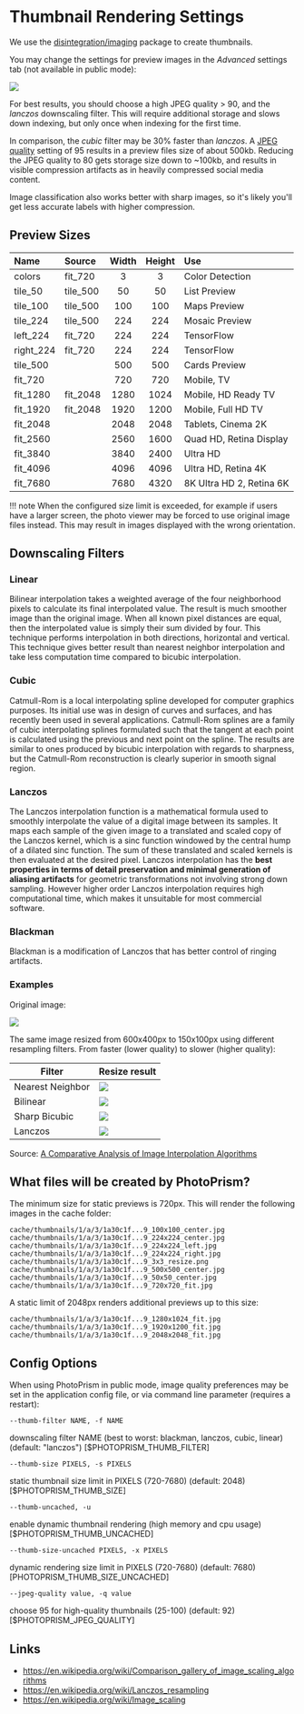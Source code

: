 # Thumbnail Rendering Settings

We use the [disintegration/imaging](https://github.com/disintegration/imaging) package to create thumbnails.

You may change the settings for preview images in the *Advanced* settings tab (not available in public mode):

![](img/advanced-settings.jpg)

For best results, you should choose a high JPEG quality > 90, and the *lanczos* downscaling filter.
This will require additional storage and slows down indexing, but only once when indexing for the first time.

In comparison, the *cubic* filter may be 30% faster than *lanczos*.
A [JPEG quality](http://fotoforensics.com/tutorial-estq.php) setting of 95 results in a preview files size of about 500kb.
Reducing the JPEG quality to 80 gets storage size down to ~100kb, and results in visible compression artifacts
as in heavily compressed social media content.

Image classification also works better with sharp images,
so it's likely you'll get less accurate labels with higher compression.

## Preview Sizes ##

Name      | Source    | Width  | Height  | Use                      |
:---------|:----------|:------:|:-------:|:-------------------------|
colors    | fit_720   | 3      | 3       | Color Detection          |
tile_50   | tile_500  | 50     | 50      | List Preview             |
tile_100  | tile_500  | 100    | 100     | Maps Preview             |
tile_224  | tile_500  | 224    | 224     | Mosaic Preview           |
left_224  | fit_720   | 224    | 224     | TensorFlow               |
right_224 | fit_720   | 224    | 224     | TensorFlow               |
tile_500  |           | 500    | 500     | Cards Preview            |
fit_720   |           | 720    | 720     | Mobile, TV               |
fit_1280  | fit_2048  | 1280   | 1024    | Mobile, HD Ready TV      |
fit_1920  | fit_2048  | 1920   | 1200    | Mobile, Full HD TV       |
fit_2048  |           | 2048   | 2048    | Tablets, Cinema 2K       |
fit_2560  |           | 2560   | 1600    | Quad HD, Retina Display  |
fit_3840  |           | 3840   | 2400    | Ultra HD                 |
fit_4096  |           | 4096   | 4096    | Ultra HD, Retina 4K      |
fit_7680  |           | 7680   | 4320    | 8K Ultra HD 2, Retina 6K |

!!! note
When the configured size limit is exceeded, for example if users have a larger screen,
the photo viewer may be forced to use original image files instead.
This may result in images displayed with the wrong orientation.

## Downscaling Filters ##

### Linear ###

Bilinear interpolation takes a weighted average of the four
neighborhood pixels to calculate its final interpolated
value. The result is much smoother image than the original
image. When all known pixel distances are equal, then the
interpolated value is simply their sum divided by four.
This technique performs interpolation in both directions,
horizontal and vertical. This technique gives better result
than nearest neighbor interpolation and take less
computation time compared to bicubic interpolation.

### Cubic ###

Catmull-Rom is a local interpolating spline developed for
computer graphics purposes. Its initial use was in design
of curves and surfaces, and has recently been used in
several applications. Catmull-Rom splines are a family of
cubic interpolating splines formulated such that the
tangent at each point is calculated using the previous and
next point on the spline. The results are similar to ones
produced by bicubic interpolation with regards to
sharpness, but the Catmull-Rom reconstruction is clearly
superior in smooth signal region.

### Lanczos ###

The Lanczos interpolation function is a mathematical formula
used to smoothly interpolate the value of a digital
image between its samples. It maps each sample of the
given image to a translated and scaled copy of the Lanczos
kernel, which is a sinc function windowed by the central
hump of a dilated sinc function. The sum of these
translated and scaled kernels is then evaluated at the
desired pixel. Lanczos interpolation has the **best
properties in terms of detail preservation and minimal
generation of aliasing artifacts** for geometric
transformations not involving strong down sampling.
However higher order Lanczos interpolation requires high
computational time, which makes it unsuitable for
most commercial software.

### Blackman ###

Blackman is a modification of Lanczos that has better control of ringing artifacts.

### Examples ###

Original image:

![](img/branches.png)

The same image resized from 600x400px to 150x100px using different resampling filters.
From faster (lower quality) to slower (higher quality):

Filter                    | Resize result
--------------------------|---------------------------------------------
Nearest Neighbor          | ![](img/out_resize_nearest.png)
Bilinear                  | ![](img/out_resize_linear.png)
Sharp Bicubic             | ![](img/out_resize_catrom.png)
Lanczos                   | ![](img/out_resize_lanczos.png)

Source: [A Comparative Analysis of Image Interpolation Algorithms](https://ijarcce.com/wp-content/uploads/2016/02/IJARCCE-7.pdf)

## What files will be created by PhotoPrism? ##

The minimum size for static previews is 720px. This will render the following images in the cache folder:

```
cache/thumbnails/1/a/3/1a30c1f...9_100x100_center.jpg
cache/thumbnails/1/a/3/1a30c1f...9_224x224_center.jpg
cache/thumbnails/1/a/3/1a30c1f...9_224x224_left.jpg
cache/thumbnails/1/a/3/1a30c1f...9_224x224_right.jpg
cache/thumbnails/1/a/3/1a30c1f...9_3x3_resize.png
cache/thumbnails/1/a/3/1a30c1f...9_500x500_center.jpg
cache/thumbnails/1/a/3/1a30c1f...9_50x50_center.jpg
cache/thumbnails/1/a/3/1a30c1f...9_720x720_fit.jpg
```

A static limit of 2048px renders additional previews up to this size:

```
cache/thumbnails/1/a/3/1a30c1f...9_1280x1024_fit.jpg
cache/thumbnails/1/a/3/1a30c1f...9_1920x1200_fit.jpg
cache/thumbnails/1/a/3/1a30c1f...9_2048x2048_fit.jpg
```

## Config Options ##

When using PhotoPrism in public mode, image quality preferences may be set in the application config file,
or via command line parameter (requires a restart):

`--thumb-filter NAME, -f NAME`

downscaling filter NAME (best to worst: blackman, lanczos, cubic, linear) (default: "lanczos") [$PHOTOPRISM_THUMB_FILTER]

`--thumb-size PIXELS, -s PIXELS`

static thumbnail size limit in PIXELS (720-7680) (default: 2048) [$PHOTOPRISM_THUMB_SIZE]

`--thumb-uncached, -u`

enable dynamic thumbnail rendering (high memory and cpu usage) [$PHOTOPRISM_THUMB_UNCACHED]

`--thumb-size-uncached PIXELS, -x PIXELS`

dynamic rendering size limit in PIXELS (720-7680) (default: 7680) [PHOTOPRISM_THUMB_SIZE_UNCACHED]

`--jpeg-quality value, -q value`

choose 95 for high-quality thumbnails (25-100) (default: 92) [$PHOTOPRISM_JPEG_QUALITY]

## Links ##
- https://en.wikipedia.org/wiki/Comparison_gallery_of_image_scaling_algorithms
- https://en.wikipedia.org/wiki/Lanczos_resampling
- https://en.wikipedia.org/wiki/Image_scaling